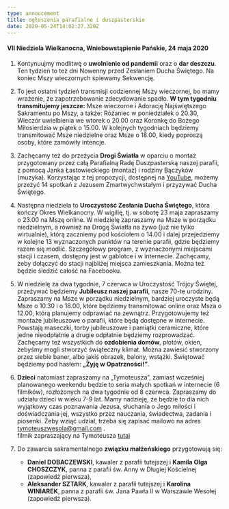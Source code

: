 ```yaml
---
type: annoucement
title: ogłoszenia parafialne i duszpasterskie
date: 2020-05-24T14:02:27.320Z
---
```

#### VII Niedziela Wielkanocna, Wniebowstąpienie Pańskie, 24 maja 2020

1. Kontynuujmy modlitwę o **uwolnienie od pandemii** oraz o **dar deszczu**. Ten tydzień to też dni Nowenny przed Zesłaniem Ducha Świętego. Na koniec Mszy wieczornych śpiewamy Sekwencję.
2. To jest ostatni tydzień transmisji codziennej Mszy wieczornej, bo mamy wrażenie, że zapotrzebowanie zdecydowanie spadło. **W tym tygodniu transmitujemy jeszcze:** Msze wieczorne i Adorację Najświętszego Sakramentu po Mszy, a także: Różaniec w poniedziałek o 20.30, Wieczór uwielbienia we wtorek o 20.00 oraz Koronkę do Bożego Miłosierdzia w piątek o 15.00. W kolejnych tygodniach będziemy transmitować Msze niedzielne oraz Msze o 18.00, kiedy poproszą osoby, które zamówiły intencje.
3. Zachęcamy też do przeżycia **Drogi Światła** w oparciu o montaż przygotowany przez całą Parafialną Radę Duszpasterską naszej parafii, z pomocą Janka Łastowieckiego (montaż) i rodziny Bączyków (muzyka). Korzystając z tej propozycji, dostępnej na [](https://www.youtube.com/watch?v=yZ8kCXKlw-k&t=6s)[YouTube](https://www.youtube.com/watch?v=VueD_c6b7Jc&t=1s), możemy przeżyć 14 spotkań z Jezusem Zmartwychwstałym i przyzywać Ducha Świętego.
4. Następna niedziela to **Uroczystość Zesłania Ducha Świętego**, która kończy Okres Wielkanocny. W wigilię, tj. w sobotę 23 maja zapraszamy o 23.00 na Mszę online. W niedzielę zapraszamy na Msze w porządku niedzielnym, a również na Drogę Światła na żywo (już nie tylko wirtualnie), którą zaczniemy pod kościołem o 14.00 i dalej przejedziemy w kolejne 13 wyznaczonych punktów na terenie parafii, gdzie będziemy razem się modlić. Szczegółowy program, z wyznaczonymi miejscami stacji i czasem, dostępny jest w gablotce i w internecie. Zachęcamy, żeby dołączyć do stacji najbliżej miejsca zamieszkania. Można też będzie śledzić całość na Facebooku.
5. W niedzielę za dwa tygodnie, 7 czerwca w Uroczystość Trójcy Świętej, przeżywać będziemy **Jubileusz naszej parafii**, nasze 70-te urodziny. Zapraszamy na Msze w porządku niedzielnym, bardziej uroczyste będą Msze o 10.30 i o 18.00, które będziemy transmitować online oraz Msza o 12.00, którą planujemy odprawiać na zewnątrz. Przygotowujemy też montaże jubileuszowe o parafii, które będą dostępne w internecie. Powstają maseczki, torby jubileuszowe i pamiątki ceramiczne, które jedne nieodpłatnie a drugie odpłatnie będziemy rozprowadzać. Zachęcamy też wszystkich do **ozdobienia domów**, płotów, okien, żebyśmy mogli stworzyć świąteczny klimat. Można zawiesić stworzony przez siebie baner, albo jakiś obrazek, balony, wstążki. Świętować będziemy pod hasłem: **„Żyję w Opatrzności!”**.
6. **Dzieci** natomiast zapraszamy na „Tymoteusza”, zamiast wcześniej planowanego weekendu będzie to seria małych spotkań w internecie (6 filmików), rozłożonych na dwa tygodnie od 8 czerwca. Zapraszamy do udziału dzieci w wieku 7-9 lat. Mamy nadzieję, że będzie to dla nich wyjątkowy czas poznawania Jezusa, słuchania o Jego miłości i doświadczania jej, wszystko przez nauczania, świadectwa, zadania i piosenki. Żeby wziąć udział, trzeba się zapisać mailowo na adres [tymoteuszwesola@gmail.com](mailto:tymoteuszwesola@gmail.com) .\
   [](https://www.facebook.com/444169575744240/videos/1353172581692576/)filmik zapraszający na Tymoteusza [tutaj](https://www.facebook.com/444169575744240/videos/1353172581692576/)
7. Do zawarcia sakramentalnego **związku małżeńskiego** przygotowują się:

   * **Daniel DOBACZEWSKI**, kawaler z parafii tutejszej i **Kamila Olga CHOSZCZYK**, panna z parafii św. Anny w Długiej Kościelnej (zapowiedź pierwsza),
   * **Aleksander SZTARK**, kawaler z parafii tutejszej i **Karolina WINIAREK**, panna z parafii św. Jana Pawła II w Warszawie Wesołej (zapowiedź pierwsza).